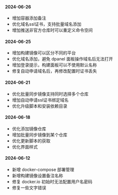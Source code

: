#### 2024-06-26

- 增加容器添加备注
- 优化域名ssl证书，支持批量域名添加
- 增加推送非官方仓库时可以重定义命令空间

#### 2024-06-25

- 增加构建镜像可以区分不同的平台
- 优化域名添加，避免 dpanel 面板操作域名后无法打开
- 增加登录提示，构建面板可以不使用默认名称
- 修复自动申请域名后，再修改配置时证书丢失

#### 2024-06-21

- 优化批量同步镜像支持同时选择多个仓库
- 增加自动申请ssl证书绑定域名
- 优化升级脚本和安装依赖目录

#### 2024-06-18

- 优化添加镜像仓库
- 增加批量同步镜像到某个仓库
- 优化更新脚本的获取
- 优化界面样式

#### 2024-06-12

- 新增 docker-compose 部署管理
- 新增构建镜像设置备注名称
- 修复 docker.io 初始时无法配置用户名密码
- 修复一些文字错误